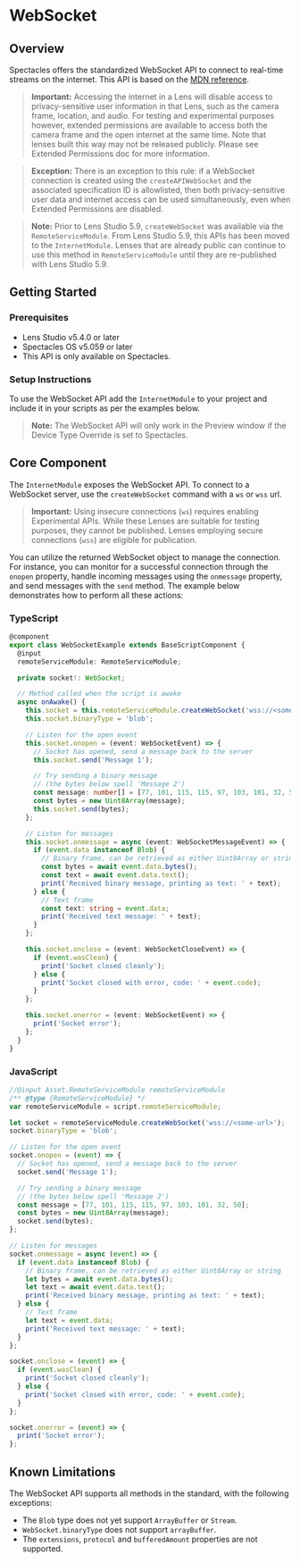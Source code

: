 # WebSocket

## Overview

Spectacles offers the standardized WebSocket API to connect to real-time streams on the internet. This API is based on the [MDN reference](https://developer.mozilla.org/en-US/docs/Web/API/WebSocket).

> **Important:** Accessing the internet in a Lens will disable access to privacy-sensitive user information in that Lens, such as the camera frame, location, and audio. For testing and experimental purposes however, extended permissions are available to access both the camera frame and the open internet at the same time. Note that lenses built this way may not be released publicly. Please see Extended Permissions doc for more information.

> **Exception:** There is an exception to this rule: if a WebSocket connection is created using the `createAPIWebSocket` and the associated specification ID is allowlisted, then both privacy-sensitive user data and internet access can be used simultaneously, even when Extended Permissions are disabled.

> **Note:** Prior to Lens Studio 5.9, `createWebSocket` was available via the `RemoteServiceModule`. From Lens Studio 5.9, this APIs has been moved to the `InternetModule`. Lenses that are already public can continue to use this method in `RemoteServiceModule` until they are re-published with Lens Studio 5.9.

## Getting Started

### Prerequisites

- Lens Studio v5.4.0 or later
- Spectacles OS v5.059 or later
- This API is only available on Spectacles.

### Setup Instructions

To use the WebSocket API add the `InternetModule` to your project and include it in your scripts as per the examples below.

> **Note:** The WebSocket API will only work in the Preview window if the Device Type Override is set to Spectacles.

## Core Component

The `InternetModule` exposes the WebSocket API. To connect to a WebSocket server, use the `createWebSocket` command with a `ws` or `wss` url.

> **Important:** Using insecure connections (`ws`) requires enabling Experimental APIs. While these Lenses are suitable for testing purposes, they cannot be published. Lenses employing secure connections (`wss`) are eligible for publication.

You can utilize the returned WebSocket object to manage the connection. For instance, you can monitor for a successful connection through the `onopen` property, handle incoming messages using the `onmessage` property, and send messages with the `send` method. The example below demonstrates how to perform all these actions:

### TypeScript

```typescript
@component
export class WebSocketExample extends BaseScriptComponent {
  @input
  remoteServiceModule: RemoteServiceModule;

  private socket!: WebSocket;

  // Method called when the script is awake
  async onAwake() {
    this.socket = this.remoteServiceModule.createWebSocket('wss://<some-url>');
    this.socket.binaryType = 'blob';

    // Listen for the open event
    this.socket.onopen = (event: WebSocketEvent) => {
      // Socket has opened, send a message back to the server
      this.socket.send('Message 1');

      // Try sending a binary message
      // (the bytes below spell 'Message 2')
      const message: number[] = [77, 101, 115, 115, 97, 103, 101, 32, 50];
      const bytes = new Uint8Array(message);
      this.socket.send(bytes);
    };

    // Listen for messages
    this.socket.onmessage = async (event: WebSocketMessageEvent) => {
      if (event.data instanceof Blob) {
        // Binary frame, can be retrieved as either Uint8Array or string
        const bytes = await event.data.bytes();
        const text = await event.data.text();
        print('Received binary message, printing as text: ' + text);
      } else {
        // Text frame
        const text: string = event.data;
        print('Received text message: ' + text);
      }
    };

    this.socket.onclose = (event: WebSocketCloseEvent) => {
      if (event.wasClean) {
        print('Socket closed cleanly');
      } else {
        print('Socket closed with error, code: ' + event.code);
      }
    };

    this.socket.onerror = (event: WebSocketEvent) => {
      print('Socket error');
    };
  }
}
```

### JavaScript

```javascript
//@input Asset.RemoteServiceModule remoteServiceModule
/** @type {RemoteServiceModule} */
var remoteServiceModule = script.remoteServiceModule;

let socket = remoteServiceModule.createWebSocket('wss://<some-url>');
socket.binaryType = 'blob';

// Listen for the open event
socket.onopen = (event) => {
  // Socket has opened, send a message back to the server
  socket.send('Message 1');

  // Try sending a binary message
  // (the bytes below spell 'Message 2')
  const message = [77, 101, 115, 115, 97, 103, 101, 32, 50];
  const bytes = new Uint8Array(message);
  socket.send(bytes);
};

// Listen for messages
socket.onmessage = async (event) => {
  if (event.data instanceof Blob) {
    // Binary frame, can be retrieved as either Uint8Array or string
    let bytes = await event.data.bytes();
    let text = await event.data.text();
    print('Received binary message, printing as text: ' + text);
  } else {
    // Text frame
    let text = event.data;
    print('Received text message: ' + text);
  }
};

socket.onclose = (event) => {
  if (event.wasClean) {
    print('Socket closed cleanly');
  } else {
    print('Socket closed with error, code: ' + event.code);
  }
};

socket.onerror = (event) => {
  print('Socket error');
};
```

## Known Limitations

The WebSocket API supports all methods in the standard, with the following exceptions:

- The `Blob` type does not yet support `ArrayBuffer` or `Stream`.
- `WebSocket.binaryType` does not support `arrayBuffer`.
- The `extensions`, `protocol` and `bufferedAmount` properties are not supported. 